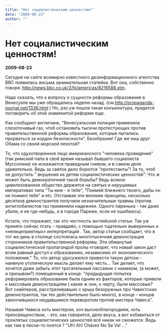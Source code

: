 ```yaml
---
title: "Нет социалистическим ценностям!"
date: "2009-08-23"
author: ""
---
```


# Нет социалистическим ценностям!

**2009-08-23** 

Сегодня на сайте всемирно известного дезинформационного агентства BBC появилась весьма занимательная статейка. Вот она, собственно говоря: http://news.bbc.co.uk/2/hi/americas/8216588.stm.

Надо сказать, что к вопросу о сущности реформы образования в Венесуэле мы уже обращались неделю назад. (см.http://propaganda-journal.net/1336.html ) Но, раз уж пошла такая конъюнктура, придется поговорить об этой знаменитой реформе еще.

Как сообщают англичане, "Венесуэльская полиция применила слезоточивый газ, чтоб остановить тысячи протестующих против правительственной реформы образования, которые пытались прорваться за кордон безопасности". Безобразие! Где же наш друг Обама со своей морской пехотой?

То, что одухотворенное лицо американского "человека провидения" (так римский папа в своё время называл бывшего социалиста Муссолини) не искажается праведным гневом, и в самом деле удивительно. Ведь за святое дело борются "протестанты"! За то, чтоб не допустить " внушения их детям социалистических ценностей". Что ж может быть демократичней такой борьбы? Ведь всякое цивилизованное общество держится на святых и нерушимых императивах типа "Ты мне - я тебе", "Поимей ближнего твоего, дабы он не поимел тебя" и etc. Отстаивая эти великие принципы, несколько десятков демонстрантов получили незначительные травмы (против антиглобалистов газ применяли надежнее. Одного паренька - так даже убили, и не где-нибудь, а в городе Париже, если не ошибаюсь).

Кстати, что поражает, так это честность английской статьи. Так уж принято сейчас лгать - правдиво, с помощью тщательно выверенных и «нелицеприятных» интерпретаций . Так, автор статьи сообщает, что в тот же день в столице состоялась многотысячная демонстрация сторонников правительственной реформы. Эти обманутые социалистической пропагандой пролы «говорят, что новый закон даст всем равный доступ к образованию, независимо от экономического положения." То, что автор удосужился привести такую детски - наивную утопическую мысль делает ему честь... Так делает, что хочется даже забыть этот трогательный пассажик с намеком, (а может, и призывом?) помещенный в конце: "предыдущая попытка реформировать образование была одним из факторов, которые привели к массовым демонстрациям ( какие ж они, к черту, были массовые? Вот снайперов, расстреливавших с крыш безоружных про Чавистских демонстрантов, так тех действительно было много), в конце - концов закончившихся неудавшимся переворотом против мистера Чавеса".

Называй Чавеса хоть мистером, хоч высокоблагородием, хоть преосвященством, - это, как говорится, дело вкуса, а вот избавиться от проклятых социалистических ценностей всё никак не сможется. Ведь как там в песне-то поется ? "Uh! Ah! Chávez No Se Va! ..."